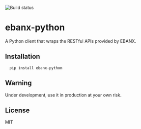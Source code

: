 ![Build status](https://travis-ci.org/code-haven/ebanx-python.svg?branch=master)

# ebanx-python

A Python client that wraps the RESTful APIs provided by EBANX.

## Installation
```
  pip install ebanx-python
```

## Warning
Under development, use it in production at your own risk.

## License
MIT

